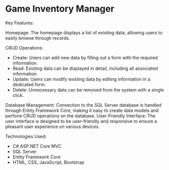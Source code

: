 # Game Inventory Manager

Key Features:

Homepage: The homepage displays a list of existing data, allowing users to easily browse through records.

CRUD Operations:
- Create: Users can add new data by filling out a form with the required information.
- Read: Existing data can be displayed in detail, including all associated information.
- Update: Users can modify existing data by editing information in a dedicated form.
- Delete: Unnecessary data can be removed from the system with a single click.

Database Management: Connection to the SQL Server database is handled through Entity Framework Core, making it easy to create data models and perform CRUD operations on the database.
User-Friendly Interface: The user interface is designed to be user-friendly and responsive to ensure a pleasant user experience on various devices.

Technologies Used:
- C# ASP.NET Core MVC
- SQL Server
- Entity Framework Core
- HTML, CSS, JavaScript, Bootstrap
